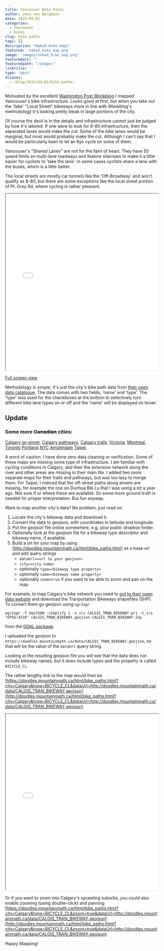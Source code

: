 ```yaml
---
title: Vancouver Bike Paths
author: Jens von Bergmann
date: 2015-04-01
categories:
  - Vancouver
  - bikes
slug: bike-paths
tags: []
description: "Naked bike maps"
featured: 'naked_bike_map.png'
image: "images/naked_bike_map.png"
featuredalt: ""
featuredpath: "/images"
linktitle: ''
type: "post"
aliases:
  - /blog/2015/04/01/bike-paths/
---
```





Motivated by the excellent [Washington Post Wonkblog](https://www.washingtonpost.com/blogs/wonkblog/wp/2015/04/01/bleak-maps-of-how-cities-look-using-only-their-bike-lanes/) I
mapped Vancouver's bike infrastructure. Looks good at first, but when you take out the 'fake' "Local Street" bikeways more in line with Wonkblog's methodology it's looking pretty
bleak in large portions of the city.

Of course the devil is in the details and infrastructure cannot just be judged by how it's labeled. If one were to look for 8-80 infrastructure, then the separated lanes
would make the cut. Some of the bike lanes would be marginal, but most would probably make the cut. Although I can't say that I would be particularly keen to let an 8yo cycle on
some of them.

Vancouver's "Shared Lanes" are not for the faint of heart. They have 50 speed limits on multi-lane roadways
and feature sharrows to make it a little easier for cyclists to 'take the lane'. In some cases cyclists share a lane with
the buses, which is a little better.

The local streets are mostly car tunnels like the 'Off-Broadway' and won't qualify as 8-80, but there are some exceptions like
the local street portion of Pt. Grey Rd, where cycling is rather pleasant.

<iframe src="/html/bike_paths.html?fh=50&nh=true" width="100%" height="580"></iframe>

[Full screen view](/html/bike_paths.html)

Methodology is simple, it's just the city's bike path data from [their open data catalogue](https://vancouver.ca/your-government/open-data-catalogue.aspx). The data
comes with two fields, 'name' and 'type'. The 'type' was used for the checkboxes at the bottom to selectively turn different
bike lane types on or off and the 'name' will be displayed on hover.

## Update

### Some more <strike>Canadian</strike> cities:

[Calgary on street](https://doodles.mountainmath.ca/html/bike_paths.html?city=Calgary,street&type=BICYCLE_CL&dataUrl=http://doodles.mountainmath.ca/data/CALGIS_TRAN_BIKEWAY.geojson),
[Calgary pathways](https://doodles.mountainmath.ca/html/bike_paths.html?city=Calgary,pathways&type=PRIORITY&name=LOCATION_D&dataUrl=http://doodles.mountainmath.ca/data/YYC_Path_BikeRoutes.geojson),
[Calgary trails](https://doodles.mountainmath.ca/html/bike_paths.html?city=Calgary,trails&type=TYPE_DESCR&name=LOCATION_D&dataUrl=http://doodles.mountainmath.ca/data/YYC_Trail_BikeRoutes.geojson),
[Victoria](https://doodles.mountainmath.ca/html/bike_paths.html?city=Victoria&type=FullDescr&dataUrl=http://doodles.mountainmath.ca/data/VicBikeRoutes.geojson),
[Montreal](https://doodles.mountainmath.ca/html/bike_paths.html?city=Montreal&name=PROJET_NOM&dataUrl=http://doodles.mountainmath.ca/data/MontrealBikeRoutes.geojson),
[Toronto](https://doodles.mountainmath.ca/html/bike_paths.html?city=Toronto&type=CP_TYPE&dataUrl=http://doodles.mountainmath.ca/data/TorontoBikeRoutes.geojson)
[Portland](https://doodles.mountainmath.ca/html/bike_paths.html?city=Portland&type=FACILITYDE&name=SEGMENTNAM&dataUrl=http://doodles.mountainmath.ca/data/PDXBikeRoutes.geojson)
[NYC](https://doodles.mountainmath.ca/html/bike_paths.html?city=NYC&type=TF_Facilit&name=Street&fh=65&dataUrl=http://doodles.mountainmath.ca/data/NYCBikeRoutes.geojson)
[Amsterdam](https://doodles.mountainmath.ca/html/bike_paths.html?city=Amsterdam&type=HIGHWAY&name=WIDTH&dataUrl=http://doodles.mountainmath.ca/data/AmsterdamBikeRoutes.geojson)
[Taipei](https://doodles.mountainmath.ca/html/bike_paths.html?city=Taipei&name=RDNAME&dataUrl=http://doodles.mountainmath.ca/data/TPEBikeRoutes.geojson)

A word of caution. I have done zero data cleaning or verification. Some of these maps are missing some type of infrastructure.
I am familiar with cycling conditions in Calgary, and their the extensive network along the river and other areas are missing in their main file.
I added two more separate maps for their trails and pathways, but was too lazy to merge them. For Taipei, I noticed that
the off-street paths along streets are missing, for example the one on Dunhua Bei Lu that I was using a lot a year ago. Not sure if or where these are available.
So some more ground truth is needed for proper interpretation. But fun anyway.

Want to map another city's data? No problem, just read on.
<!-- more -->

1. Locate the city's bikeway data and download it.
2. Convert the data to geojson, with coordinates in latitude and longitude.
3. Put the geojson file online somewhere, e.g. your public dropbox folder.
4. Optionally look at the geojson file for a bikeway type descriptor and bikeway name, if available.
5. Build a url for your map by using [http://doodles.mountainmath.ca/html/bike_paths.html] as a base url and add query strings
    * `dataUrl=<url to your geojson>`
    * `city=<city name>`
    * optionally `type=<bikeway type property>`
    * optionally `name=<bikeway name property>`
    * optionally `zoom=true` if you want to be able to zoom and pan on the map


For example, to map Calgary's bike network you need to [got to their open data website](https://data.calgary.ca/opendata/Pages/DatasetListingAlphabetical.aspx#C) and
download the Tranportation Bikeways shapefiles (SHP). To convert them go geojson using `ogr2ogr`

    ogr2ogr -f GeoJSON -simplify 1 -s_srs CALGIS_TRAN_BIKEWAY.prj -t_srs "EPSG:4326" CALGIS_TRAN_BIKEWAY.geojson CALGIS_TRAN_BIKEWAY.shp

from the [GDAL package](https://trac.osgeo.org/gdal/wiki/DownloadingGdalBinaries).

I uploaded the geojson to `https://doodles.mountainmath.ca/data/CALGIS_TRAN_BIKEWAY.geojson`, so that will be the value of the `dataUrl` query string.

Looking at the resulting geojson file you will see that the data does not include bikeway names, but it does include
types and the property is called `BICYCLE_CL`.

The rather lengthy link to the map would then be
[https://doodles.mountainmath.ca/html/bike_paths.html?city=Calgary&type=BICYCLE_CL&dataUrl=http://doodles.mountainmath.ca/data/CALGIS_TRAN_BIKEWAY.geojson](http://doodles.mountainmath.ca/html/bike_paths.html?city=Calgary&type=BICYCLE_CL&dataUrl=http://doodles.mountainmath.ca/data/CALGIS_TRAN_BIKEWAY.geojson)

<iframe src="/html/bike_paths.html?city=Calgary&type=BICYCLE_CL&fh=50&nh=true&dataUrl=/data/CALGIS_TRAN_BIKEWAY.geojson" width="100%" height="580"></iframe>


Or if you want to zoom into Calgary's sprawling suburbs, you could also enable zooming (using double-click) and panning
[https://doodles.mountainmath.ca/html/bike_paths.html?city=Calgary&type=BICYCLE_CL&zoom=true&dataUrl=http://doodles.mountainmath.ca/data/CALGIS_TRAN_BIKEWAY.geojson](http://doodles.mountainmath.ca/html/bike_paths.html?city=Calgary&type=BICYCLE_CL&zoom=true&dataUrl=http://doodles.mountainmath.ca/data/CALGIS_TRAN_BIKEWAY.geojson)



Happy Mapping!

